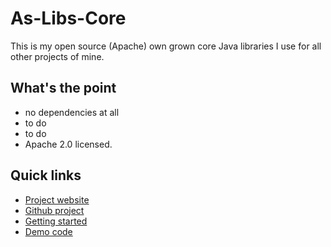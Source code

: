 # As-Libs-Core

This is my open source (Apache) own grown core Java libraries I use for all other projects of mine. 

## What's the point

* no dependencies at all 
* to do 
* to do
* Apache 2.0 licensed.

## Quick links

 * [Project website](todo)
 * [Github project](todo)
 * [Getting started](todo)
 * [Demo code](todo)